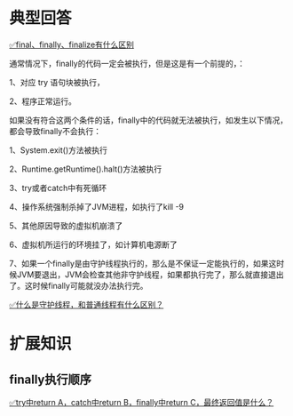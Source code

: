 # 典型回答


[✅final、finally、finalize有什么区别](https://www.yuque.com/hollis666/qyhor6/aptpcugzork18qpx)

 

通常情况下，finally的代码一定会被执行，但是这是有一个前提的，：

1、对应 try 语句块被执行， 

2、程序正常运行。



如果没有符合这两个条件的话，finally中的代码就无法被执行，如发生以下情况，都会导致finally不会执行：



1、System.exit()方法被执行

2、Runtime.getRuntime().halt()方法被执行

3、try或者catch中有死循环

4、操作系统强制杀掉了JVM进程，如执行了kill -9

5、其他原因导致的虚拟机崩溃了

6、虚拟机所运行的环境挂了，如计算机电源断了

7、如果一个finally是由守护线程执行的，那么是不保证一定能执行的，如果这时候JVM要退出，JVM会检查其他非守护线程，如果都执行完了，那么就直接退出了。这时候finally可能就没办法执行完。



[✅什么是守护线程，和普通线程有什么区别？](https://www.yuque.com/hollis666/qyhor6/dlg6vw)

# 扩展知识


## finally执行顺序
[✅try中return A，catch中return B，finally中return C，最终返回值是什么？](https://www.yuque.com/hollis666/qyhor6/ltw8ngs7yntrdk3a)

